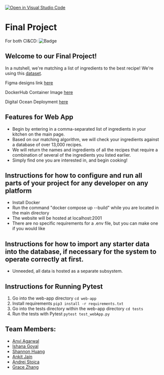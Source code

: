 [![Open in Visual Studio Code](https://classroom.github.com/assets/open-in-vscode-c66648af7eb3fe8bc4f294546bfd86ef473780cde1dea487d3c4ff354943c9ae.svg)](https://classroom.github.com/online_ide?assignment_repo_id=9556968&assignment_repo_type=AssignmentRepo)
# Final Project

For both CI&CD:
![Badge](https://github.com/software-students-fall2022/final-project-team3-final/actions/workflows/web-app.yml/badge.svg)

## Welcome to our Final Project!

In a nutshell, we're matching a list of ingredients to the best recipe! We're using this [dataset](https://www.kaggle.com/datasets/pes12017000148/food-ingredients-and-recipe-dataset-with-images?select=Food+Ingredients+and+Recipe+Dataset+with+Image+Name+Mapping.csv).

Figma designs link [here](https://www.figma.com/file/9vgLSVy1IFhfK5x9lc7Z5r/SWE-Project-5?node-id=0%3A1&t=uthrQBeSZ5pnSrXY-1)

DockerHub Container Image [here](https://hub.docker.com/r/andreistoica/swe-final-team3/tags)

Digital Ocean Deployment [here](https://sea-turtle-app-viuw8.ondigitalocean.app/)

## Features for Web App
- Begin by entering in a comma-separated list of ingredients in your kitchen on the main page.
- Based on our matching algorithm, we will check your ingredients against a database of over 13,000 recipes.
- We will return the names and ingredients of all the recipes that require a combination of several of the ingredients you listed earlier. 
- Simply find one you are interested in, and begin cooking!

## Instructions for how to configure and run all parts of your project for any developer on any platform

- Install Docker
- Run the command "docker compose up --build" while you are located in the main directory
- The website will be hosted at localhost:2001 
- There are no specific requirements for a .env file, but you can make one if you would like

## Instructions for how to import any starter data into the database, if necessary for the system to operate correctly at first.
- Unneeded, all data is hosted as a separate subsystem.

## Instructions for Running Pytest
1. Go into the web-app directory
`cd web-app`
2. Install requirements
`pip3 install -r requirements.txt`
3. Go into the tests directory within the web-app directory
`cd tests`
4. Run the tests with Pytest
`pytest test_webApp.py`

## Team Members:
- [Anvi Agarwal](https://github.com/agarwalanvi01)
- [Ishana Goyal](https://github.com/ishana-goyal)
- [Shannon Huang](https://github.com/shannonh800)
- [Ankit Jain](https://github.com/ankit181818)
- [Andrei Stoica](https://github.com/andreicstoica)
- [Grace Zhang](https://github.com/gracezhang89)


